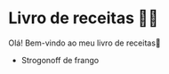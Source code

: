 # Livro de receitas :man_cook:

Olá! Bem-vindo ao meu livro de receitas:wave:

- Strogonoff de frango